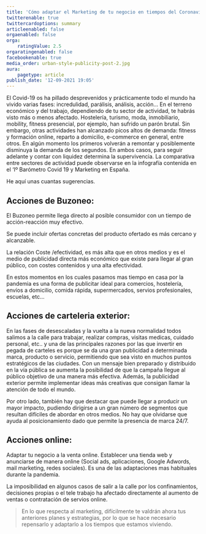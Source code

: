 ```yaml
---
title: 'Cómo adaptar el Marketing de tu negocio en tiempos del Coronavirus'
twitterenable: true
twittercardoptions: summary
articleenabled: false
orgaenabled: false
orga:
    ratingValue: 2.5
orgaratingenabled: false
facebookenable: true
media_order: urban-style-publicity-post-2.jpg
aura:
    pagetype: article
publish_date: '12-09-2021 19:05'
---
```


El Covid-19 os ha pillado desprevenidos y prácticamente todo el mundo ha vivido varias fases: incredulidad, parálisis, análisis, acción… En el terreno económico y del trabajo, dependiendo de tu sector de actividad, te habrás visto más o menos afectado. Hostelería, turismo, moda, inmobiliario, mobility, fitness presencial, por ejemplo, han sufrido un parón brutal. Sin embargo, otras actividades han alcanzado picos altos de demanda: fitness y formación online, reparto a domicilio, e-commerce en general, entre otros. En algún momento los primeros volverán a remontar y posiblemente disminuya la demanda de los segundos. En ambos casos, para seguir adelante y contar con liquidez determina la supervivencia.  La comparativa entre sectores de actividad puede observarse en la infografía contenida en el ‘Iº Barómetro Covid 19 y Marketing en España.

He aquí unas cuantas sugerencias.

## Acciones de Buzoneo:

El Buzoneo permite llega directo al posible consumidor con un tiempo de acción-reacción muy efectivo.

Se puede incluir ofertas concretas del producto ofertado es más cercano y alcanzable.

La relación Coste /efectividad, es más alta que en otros medios y es el medio de publicidad directa más económico que existe para llegar al gran público, con costes contenidos y una alta efectividad.

En estos momentos en los cuales pasamos mas tiempo en casa por la pandemia es una forma de publicitar ideal para comercios, hostelería, envíos a domicilio, comida rápida, supermercados, servios profesionales, escuelas, etc…

## Acciones de carteleria exterior:

En las fases de desescaladas y la vuelta a la nueva normalidad todos salimos a la calle para trabajar, realizar compras, visitas medicas, cuidado personal, etc.. y una de las principales razones por las que invertir en pegada de carteles es porque se da una gran publicidad a determinada marca, producto o servicio, permitiendo que sea visto en muchos puntos estratégicos de las ciudades. Con un mensaje bien preparado y distribuido en la vía pública se aumenta la posibilidad de que la campaña llegue al público objetivo de una manera más efectiva. Además, la publicidad exterior permite implementar ideas más creativas que consigan llamar la atención de todo el mundo.

Por otro lado, también hay que destacar que puede llegar a producir un mayor impacto, pudiendo dirigirse a un gran número de segmentos que resultan difíciles de abordar en otros medios. No hay que olvidarse que ayuda al posicionamiento dado que permite la presencia de marca 24/7.

## Acciones online:

Adaptar tu negocio a la venta online. Establecer una tienda web y anunciarse de manera online (Social ads, aplicaciones, Google Adwords, mail marketing, redes sociales). Es una de las adaptaciones mas habituales durante la pandemia.

La imposibilidad en algunos casos de salir a la calle por los confinamientos, decisiones propias o el tele trabajo ha afectado directamente al aumento de ventas o contratación de servios online.

> En lo que respecta al marketing, difícilmente te valdrán ahora tus anteriores planes y estrategias, por lo que se hace necesario repensarlo y adaptarlo a los tiempos que estamos viviendo.

